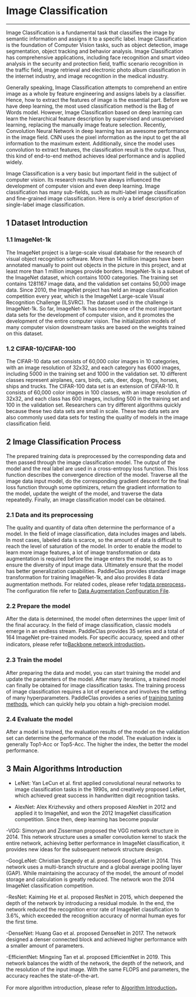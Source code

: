 # Image Classification
---

Image Classification is a fundamental task that classifies the image by semantic information and assigns it to a specific label. Image Classification is the foundation of Computer Vision tasks, such as object detection, image segmentation, object tracking and behavior analysis. Image Classification has comprehensive applications, including face recognition and smart video analysis in the security and protection field, traffic scenario recognition in the traffic field, image retrieval and electronic photo album classification in the internet industry, and image recognition in the medical industry.  

Generally speaking, Image Classification attempts to comprehend an entire image as a whole by feature engineering and assigns labels by a classifier. Hence, how to extract the features of image is the essential part. Before we have deep learning, the most used classification method is the Bag of Words model. However, Image Classification based on deep learning can learn the hierarchical feature description by supervised and unsupervised learning, replacing the manually image feature selection. Recently, Convolution Neural Network in deep learning has an awesome performance in the image field. CNN uses the pixel information as the input to get the all information to the maximum extent. Additionally, since the model uses convolution to extract features, the classification result is the output. Thus, this kind of end-to-end method achieves ideal performance and is applied widely. 

Image Classification is a very basic but important field in the subject of computer vision. Its research results have always influenced the development of computer vision and even deep learning. Image classification has many sub-fields, such as multi-label image classification and fine-grained image classification. Here is only a brief description of single-label image classification.


## 1 Dataset Introduction

### 1.1 ImageNet-1k

The ImageNet project is a large-scale visual database for the research of visual object recognition software. More than 14 million images have been annotated manually to point out objects in the picture in this project, and at least more than 1 million images provide borders. ImageNet-1k is a subset of the ImageNet dataset, which contains 1000 categories. The training set contains 1281167 image data, and the validation set contains 50,000 image data. Since 2010, the ImageNet project has held an image classification competition every year, which is the ImageNet Large-scale Visual Recognition Challenge (ILSVRC). The dataset used in the challenge is ImageNet-1k. So far, ImageNet-1k has become one of the most important data sets for the development of computer vision, and it promotes the development of the entire computer vision. The initialization models of many computer vision downstream tasks are based on the weights trained on this dataset.

### 1.2 CIFAR-10/CIFAR-100

The CIFAR-10 data set consists of 60,000 color images in 10 categories, with an image resolution of 32x32, and each category has 6000 images, including 5000 in the training set and 1000 in the validation set. 10 different classes represent airplanes, cars, birds, cats, deer, dogs, frogs, horses, ships and trucks. The CIFAR-100 data set is an extension of CIFAR-10. It consists of 60,000 color images in 100 classes, with an image resolution of 32x32, and each class has 600 images, including 500 in the training set and 100 in the validation set. Researchers can try different algorithms quickly because these two data sets are small in scale. These two data sets are also commonly used data sets for testing the quality of models in the image classification field.

## 2 Image Classification Process

The prepared training data is preprocessed by the corresponding data and then passed through the image classification model. The output of the model and the real label are used in a cross-entropy loss function. This loss function describes the convergence direction of the model.  Traverse all the image data input model, do the corresponding gradient descent for the final loss function through some optimizers, return the gradient information to the model, update the weight of the model, and traverse the data repeatedly. Finally, an image classification model can be obtained.

### 2.1 Data and its preprocessing

The quality and quantity of data often determine the performance of a model. In the field of image classification, data includes images and labels. In most cases, labeled data is scarce, so the amount of data is difficult to reach the level of saturation of the model. In order to enable the model to learn more image features, a lot of image transformation or data augmentation is required before the image enters the model, so as to ensure the diversity of input image data. Ultimately ensure that the model has better generalization capabilities. PaddleClas provides standard image transformation for training ImageNet-1k, and also provides 8 data augmentation methods. For related codes, please refer to[data preprocess](../../../ppcls/data/preprocess)，The configuration file refer to [Data Augmentation Configuration File](../../../ppcls/configs/ImageNet/DataAugment).

### 2.2 Prepare the model

After the data is determined, the model often determines the upper limit of the final accuracy. In the field of image classification, classic models emerge in an endless stream. PaddleClas provides 35 series and a total of 164 ImageNet pre-trained models. For specific accuracy, speed and other indicators, please refer to[Backbone network introduction](../models)。

### 2.3 Train the model

After preparing the data and model, you can start training the model and update the parameters of the model. After many iterations, a trained model can finally be obtained for image classification tasks. The training process of image classification requires a lot of experience and involves the setting of many hyperparameters. PaddleClas provides a series of [training tuning methods](../models/Tricks_en.md), which can quickly help you obtain a high-precision model.

### 2.4 Evaluate the model

After a model is trained, the evaluation results of the model on the validation set can determine the performance of the model. The evaluation index is generally Top1-Acc or Top5-Acc. The higher the index, the better the model performance.


## 3 Main Algorithms Introduction 

- LeNet: Yan LeCun et al. first applied convolutional neural networks to image classification tasks in the 1990s, and creatively proposed LeNet, which achieved great success in handwritten digit recognition tasks.

- AlexNet: Alex Krizhevsky and others proposed AlexNet in 2012 and applied it to ImageNet, and won the 2012 ImageNet classification competition. Since then, deep learning has become popular

-VGG: Simonyan and Zisserman proposed the VGG network structure in 2014. This network structure uses a smaller convolution kernel to stack the entire network, achieving better performance in ImageNet classification, it provides new ideas for the subsequent network structure design.

-GoogLeNet: Christian Szegedy et al. proposed GoogLeNet in 2014. This network uses a multi-branch structure and a global average pooling layer (GAP). While maintaining the accuracy of the model, the amount of model storage and calculation is greatly reduced. The network won the 2014 ImageNet classification competition.

-ResNet: Kaiming He et al. proposed ResNet in 2015, which deepened the depth of the network by introducing a residual module. In the end, the network reduced the recognition error rate of ImageNet classification to 3.6%, which exceeded the recognition accuracy of normal human eyes for the first time.

-DenseNet: Huang Gao et al. proposed DenseNet in 2017. The network designed a denser connected block and achieved higher performance with a smaller amount of parameters.

-EfficientNet: Mingxing Tan et al. proposed EfficientNet in 2019. This network balances the width of the network, the depth of the network, and the resolution of the input image. With the same FLOPS and parameters, the accuracy reaches the state-of-the-art.

For more algorithm introduction, please refer to [Algorithm Introduction](../models)。
